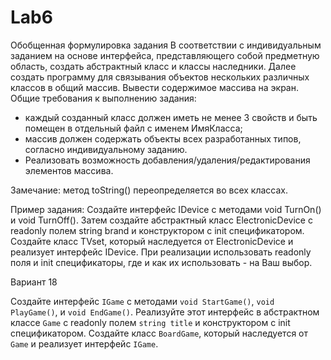 # Lab6

Обобщенная формулировка задания
В соответствии с индивидуальным заданием на основе интерфейса, представляющего собой предметную область, создать абстрактный класс и классы наследники. Далее создать программу для связывания объектов нескольких различных классов в общий массив. Вывести содержимое массива на экран. Общие требования к выполнению задания:
* каждый созданный класс должен иметь не менее 3 свойств и быть помещен в отдельный файл с именем ИмяКласса;
* массив должен содержать объекты всех разработанных типов, согласно индивидуальному заданию.
* Реализовать возможность добавления/удаления/редактирования элементов массива.

Замечание: метод toString() переопределяется во всех классах.


Пример задания:
Создайте интерфейс IDevice с методами void TurnOn() и void TurnOff(). Затем создайте абстрактный класс ElectronicDevice с readonly полем string brand и конструктором с init спецификатором. Создайте класс TVset, который наследуется от ElectronicDevice и реализует интерфейс IDevice. При реализации использовать readonly поля и init спецификаторы, где и как их использовать - на Ваш выбор.

Вариант 18 

Создайте интерфейс `IGame` с методами `void StartGame()`, `void PlayGame()`, и `void EndGame()`. Реализуйте этот интерфейс в абстрактном классе `Game` с readonly полем `string title` и конструктором с init спецификатором. Создайте класс `BoardGame`, который наследуется от `Game` и реализует интерфейс `IGame`.
